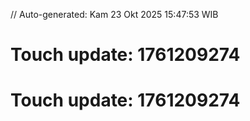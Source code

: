 // Auto-generated: Kam 23 Okt 2025 15:47:53 WIB

# Touch update: 1761209274

# Touch update: 1761209274
